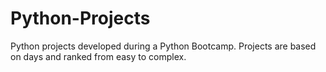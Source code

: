 # Python-Projects
Python projects developed during a Python Bootcamp.
Projects are based on days and ranked from easy to complex.
